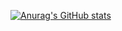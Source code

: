 [![Anurag's GitHub stats](https://github-readme-stats.vercel.app/api?username=DavySz)](https://github.com/anuraghazra/github-readme-stats)
